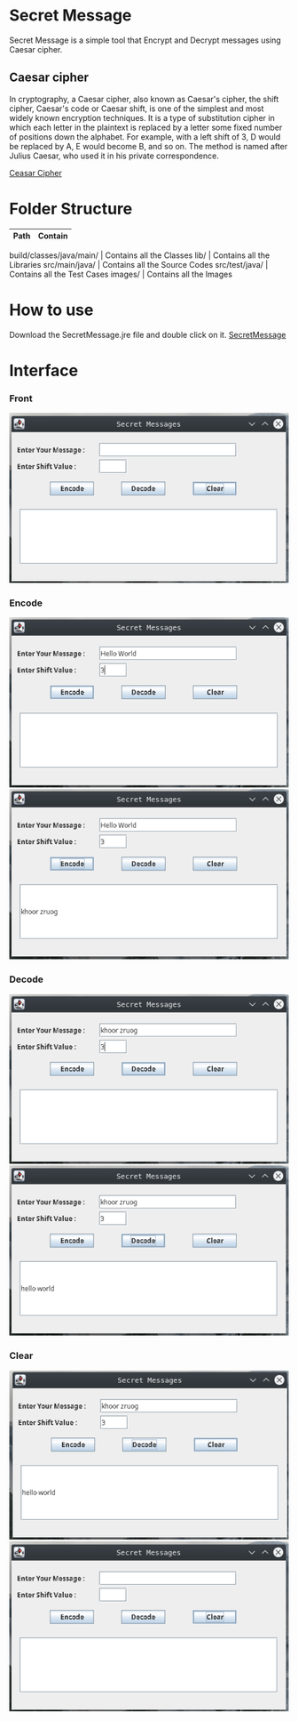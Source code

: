 # Secret Message
Secret Message is a simple tool that Encrypt and Decrypt messages using Caesar cipher.

## Caesar cipher
In cryptography, a Caesar cipher, also known as Caesar's cipher, the shift cipher, Caesar's code or Caesar shift, is one of the simplest and most widely known encryption techniques. It is a type of substitution cipher in which each letter in the plaintext is replaced by a letter some fixed number of positions down the alphabet. For example, with a left shift of 3, D would be replaced by A, E would become B, and so on. The method is named after Julius Caesar, who used it in his private correspondence.

[Ceasar Cipher](https://en.wikipedia.org/wiki/Caesar_cipher)

# Folder Structure
|Path |Contain |
|--------|------------|

build/classes/java/main/  | Contains all the Classes
lib/ | Contains all the Libraries
src/main/java/ | Contains all the Source Codes
src/test/java/ | Contains all the Test Cases
images/ | Contains all the Images

# How to use
Download the SecretMessage.jre file and double click on it. [SecretMessage](https://github.com/ravdsn/secret-message/tree/master/SecretMessageJRE)

# Interface

### Front
![](images/front.png)

### Encode
![](images/encode1.png)
![](images/encode2.png)

### Decode
![](images/decode1.png)
![](images/decode2.png)

### Clear
![](images/clear1.png)
![](images/front.png)
